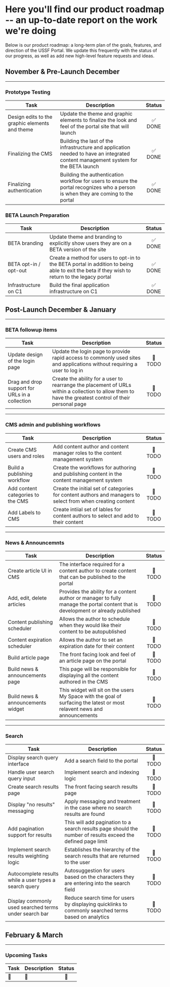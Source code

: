 # Here you'll find our product roadmap -- an up-to-date report on the work we're doing

Below is our product roadmap: a long-term plan of the goals, features, and direction of the USSF Portal. We update this frequently with the status of our progress, as well as add new high-level feature requests and ideas.

## November & Pre-Launch December

____________________________________________________

### Prototype Testing

| Task  | Description | Status |
| ------ | ------ | :------: |
| Design edits to the graphic elements and theme | Update the theme and graphic elements to finalize the look and feel of the portal site that will launch | :white_check_mark: DONE |
| Finalizing the CMS | Building the last of the infrastructure and application needed to have an integrated content management system for the BETA launch | :white_check_mark: DONE |
| Finalizing authentication | Building the authentication workflow for users to ensure the portal recognizes who a person is when they are coming to the portal | :white_check_mark: DONE |

### BETA Launch Preparation

| Task  | Description | Status |
| ------ | ------ | :------: |
| BETA branding | Update theme and branding to explicitly show users they are on a BETA version of the site | :white_check_mark: DONE |
| BETA opt-in / opt-out | Create a method for users to opt-in to the BETA portal in addition to being able to exit the beta if they wish to return to the legacy portal | :white_check_mark: DONE |
| Infrastructure on C1 | Build the final application infrastructure on C1 | :white_check_mark: DONE |

## Post-Launch December & January

____________________________________________________

### BETA followup items

| Task  | Description | Status |
| ------ | ------ | :------: |
| Update design of the login page | Update the login page to provide rapid access to commonly used sites and applications without requiring a user to log in | :construction: TODO |
| Drag and drop support for URLs in a collection | Create the ability for a user to rearrange the placement of URLs within a collection to allow them to have the greatest control of their personal page | :construction: TODO |

____________________________________________________

### CMS admin and publishing workflows

| Task  | Description | Status |
| ------ | ------ | :------: |
| Create CMS users and roles | Add content author and content manager roles to the content management system | :construction: TODO |
| Build a publishing workflow | Create the workflows for authoring and publishing content in the content management system | :construction: TODO |
| Add content categories to the CMS | Create the initial set of categories for content authors and managers to select from when creating content | :construction: TODO |
| Add Labels to CMS | Create intiial set of lables for content authors to select and add to their content | :construction: TODO |

____________________________________________________

### News & Announcemnts

| Task  | Description | Status |
| ------ | ------ | :------: |
| Create article UI in CMS | The interface required for a content author to create content that can be published to the portal | :construction: TODO |
| Add, edit, delete articles | Provides the ability for a content author or manager to fully manage the portal content that is development or already published | :construction: TODO |
| Content publishing scheduler | Allows the author to schedule when they would like their content to be autopublished | :construction: TODO |
| Content expiration scheduler | Allows the author to set an expiration date for their content | :construction: TODO |
| Build article page | The front facing look and feel of an article page on the portal | :construction: TODO |
| Build news & announcements page | This page will be responsible for displaying all the content authored in the CMS | :construction: TODO |
| Build news & announcements widget | This widget will sit on the users My Space with the goal of surfacing the latest or most relavent news and announcements | :construction: TODO |

____________________________________________________

### Search

| Task  | Description | Status |
| ------ | ------ | :------: |
| Display search query interface | Add a search field to the portal | :construction: TODO |
| Handle user search query input | Implement search and indexing logic | :construction: TODO |
| Create search results page | The front facing search results page | :construction: TODO |
| Display "no results" messaging | Apply messaging and treatment in the case where no search results are found | :construction: TODO |
| Add pagination support for results | This will add pagination to a search results page should the number of results exceed the defined page limit | :construction: TODO |
| Implement search results weighting logic | Establishes the hierarchy of the search results that are returned to the user | :construction: TODO |
| Autocomplete results while a user types a search query | Autosuggestion for users based on the characters they are entering into the search field | :construction: TODO |
| Display commonly used searched terms under search bar | Reduce search time for users by displaying quicklinks to commonly searched terms based on analytics | :construction: TODO |

## February & March

____________________________________________________

### Upcoming Tasks

| Task  | Description | Status |
| ------ | ------ | :------: |
| :construction: | :construction: | :construction: |
